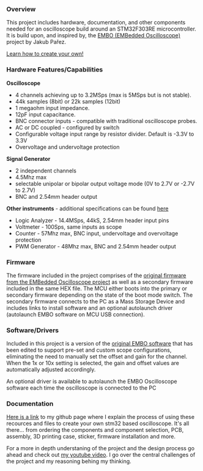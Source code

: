 ### **Overview**
This project includes hardware, documentation, and other components needed for an oscilloscope build around an STM32F303RE microcontroller.
It is build upon, and inspired by, the [EMBO (EMBedded Oscilloscope)](https://github.com/parezj/EMBO) project by Jakub Pařez.

[Learn how to create your own!](google.com)

### **Hardware Features/Capabilities**

**Oscilloscope**
- 4 channels achieving up to 3.2MSps (max is 5MSps but is not stable).
- 44k samples (8bit) or 22k samples (12bit)
- 1 megaohm input impedance.
- 12pF input capacitance.
- BNC connector inputs - compatible with traditional oscilloscope probes.
- AC or DC coupled - configured by switch
- Configurable voltage input range by resistor divider. Default is -3.3V to 3.3V
- Overvoltage and undervoltage protection

**Signal Generator**
- 2 independent channels
- 4.5Mhz max
- selectable unipolar or bipolar output voltage mode (0V to 2.7V or -2.7V to 2.7V)
- BNC and 2.54mm header output

**Other instruments** - additional specifications can be found [here](https://github.com/parezj/EMBO)
- Logic Analyzer - 14.4MSps, 44kS, 2.54mm header input pins
- Voltmeter - 100Sps, same inputs as scope
- Counter - 57Mhz max, BNC input, undervoltage and overvoltage protection
- PWM Generator - 48Mhz max, BNC and 2.54mm header output

### **Firmware**
The firmware included in the project comprises of the [original firmware from the EMBedded Oscilloscope project](https://github.com/parezj/EMBO/releases) as well as a secondary firmware included in the same HEX file. The MCU either boots into the primary or secondary firmware depending on the state of the boot mode switch. The secondary firmware connects to the PC as a Mass Storage Device and includes links to install software and an optional autolaunch driver (autolaunch EMBO software on MCU USB connection).

### **Software/Drivers**
Included in this project is a version of the [original EMBO software](https://github.com/parezj/EMBO/releases) that has been edited to support pre-set and custom scope configurations, eliminating the need to manually set the offset and gain for the channel. When the 1x or 10x setting is selected, the gain and offset values are automatically adjusted accordingly.

An optional driver is available to autolaunch the EMBO Oscilloscope software each time the oscilloscope is connected to the PC


### **Documentation**
[Here is a link](google.com) to my github page where I explain the process of using these recources and files to create your own stm32 based oscilloscope. It's all there... from ordering the components and component selection, PCB, assembly, 3D printing case, sticker, firmware installation and more.

For a more in depth understaning of the project and the design process go ahead and check out [my youtube video](www.google.com). I go over the central challenges of the project and my reasoning behing my thinking.

